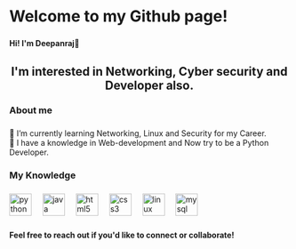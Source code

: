 <h1 align="left">Welcome to my Github page!</h1>

###

<h4 align="left">Hi! I'm Deepanraj👋</h4>

###

<h2 align="center">I'm interested in Networking, Cyber security and Developer also.</h2>

###

<h3 align="left">About me</h3>

###

<p align="left">🌱 I’m currently learning Networking, Linux and Security for my Career.<br>🧠 I have a knowledge in Web-development and Now try to be a Python Developer.</p>

###

<h3 align="left">My Knowledge</h3>

###

<div align="left">
  <img src="https://cdn.jsdelivr.net/gh/devicons/devicon/icons/python/python-original.svg" height="40" alt="python logo"  />
  <img width="12" />
  <img src="https://cdn.jsdelivr.net/gh/devicons/devicon/icons/java/java-original.svg" height="40" alt="java logo"  />
  <img width="12" />
  <img src="https://cdn.jsdelivr.net/gh/devicons/devicon/icons/html5/html5-original.svg" height="40" alt="html5 logo"  />
  <img width="12" />
  <img src="https://cdn.jsdelivr.net/gh/devicons/devicon/icons/css3/css3-original.svg" height="40" alt="css3 logo"  />
  <img width="12" />
  <img src="https://cdn.jsdelivr.net/gh/devicons/devicon/icons/linux/linux-original.svg" height="40" alt="linux logo"  />
  <img width="12" />
  <img src="https://cdn.jsdelivr.net/gh/devicons/devicon/icons/mysql/mysql-original.svg" height="40" alt="mysql logo"  />
</div>

###

<h4 align="left">Feel free to reach out if you'd like to connect or collaborate!</h4>

###


<!---
Emptyminder/Emptyminder is a ✨ special ✨ repository because its `README.md` (this file) appears on your GitHub profile.
You can click the Preview link to take a look at your changes.
--->
